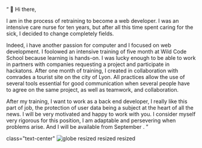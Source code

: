 “    👋 Hi there,

I am in the process of retraining to become a web developer.
I was an intensive care nurse for ten years, but after all this time spent caring for the sick, I decided to change completely fields. 

Indeed, i have another passion for computer and I focused on web development. I foolowed an intensive training of five month at Wild Code School because learning is hands-on. I was lucky enough to be able to work in partners with companies requesting a project and participate in hackatons. After one month of training, I created in collaboration with comrades a tourist site on the city of Lyon. All practices allow the use of several tools essential for good communication when several people have to agree on the same project, as well as teamwork, and collaboration. 

After my training, I want to work as a back end developer, I really like this part of job, the protection of user data being a subject at the heart of all the news. I will be very motivated and  happy to work with you. I consider myself very rigorous for this position, I am adaptable and persevering when problems arise. And I will be available from September .  ”  


class="text-center" ![globe resized resized resized](https://user-images.githubusercontent.com/76404051/163788547-a758c279-da22-4d46-96f4-986ff03ca0e3.jpg)
